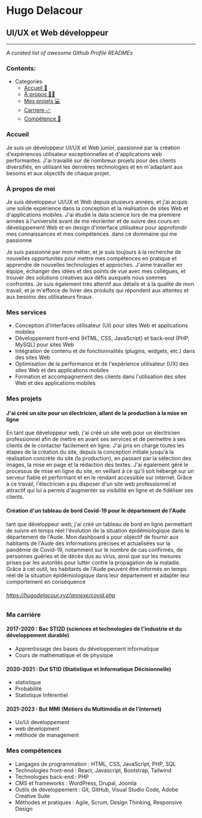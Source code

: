 # Hugo Delacour

## UI/UX et Web développeur

---

<i>A curated list of awesome Github Profile READMEs</i>


### Contents:
- Categories
  - [Accueil 🏡](#Accueil)
  - [À propos 🧑‍💼](#à-propos-de-moi)
  - [Mes projets 💻](#mes-projets)
  - [Carriere 📈](#ma-carrière)
  - [Compétence 🧠](#mes-compétences)

### Accueil

Je suis un développeur UI/UX et Web junior, passionné par la création d'expériences utilisateur exceptionnelles et d'applications web performantes. 
J'ai travaillé sur de nombreux projets pour des clients diversifiés, en utilisant les dernières technologies et en m'adaptant aux besoins et aux objectifs de chaque projet.

### À propos de moi

Je suis développeur UI/UX et Web depuis plusieurs années, 
et j'ai acquis une solide expérience dans la conception et la réalisation de sites Web et d'applications mobiles. 
J'ai étudié la data science lors de ma premiere années à l'université
avant de me réorienter et de suivre des cours en développement Web et en design d'interface utilisateur pour approfondir mes connaissances et mes compétences. dans ce dommaine qui me passionne

Je suis passionné par mon métier, et je suis toujours à la recherche de nouvelles opportunités pour mettre mes compétences en pratique et apprendre de nouvelles technologies et approches. J'aime travailler en équipe, échanger des idées et des points de vue avec mes collègues, et trouver des solutions créatives aux défis auxquels nous sommes confrontés. Je suis également très attentif aux détails et à la qualité de mon travail, et je m'efforce de livrer des produits qui répondent aux attentes et aux besoins des utilisateurs finaux.
### Mes services

- Conception d'interfaces utilisateur (UI) pour sites Web et applications mobiles
- Développement front-end (HTML, CSS, JavaScript) et back-end (PHP, MySQL) pour sites Web
- Intégration de contenu et de fonctionnalités (plugins, widgets, etc.) dans des sites Web
- Optimisation de la performance et de l'expérience utilisateur (UX) des sites Web et des applications mobiles
- Formation et accompagnement des clients dans l'utilisation des sites Web et des applications mobiles

### Mes projets

#### J'ai créé un site pour un électricien, allant de la production à la mise en ligne

En tant que développeur web, j'ai créé un site web pour un électricien professionnel afin de mettre en avant ses services et de permettre à ses clients de le contacter facilement en ligne. J'ai pris en charge toutes les étapes de la création du site, depuis la conception initiale jusqu'à la réalisation concrète du site (la production), en passant par la sélection des images, la mise en page et la rédaction des textes. J'ai également géré le processus de mise en ligne du site, en veillant à ce qu'il soit hébergé sur un serveur fiable et performant et en le rendant accessible sur internet. Grâce à ce travail, l'électricien a pu disposer d'un site web professionnel et attractif qui lui a permis d'augmenter sa visibilité en ligne et de fidéliser ses clients.

#### Création d'un tableau de bord Covid-19 pour le département de l'Aude

tant que développeur web, j'ai créé un tableau de bord en ligne permettant de suivre en temps réel l'évolution de la situation épidémiologique dans le département de l'Aude. Mon dashboard a pour objectif de fournir aux habitants de l'Aude des informations précises et actualisées sur la pandémie de Covid-19, notamment sur le nombre de cas confirmés, de personnes guéries et de décès dus au virus, ainsi que sur les mesures prises par les autorités pour lutter contre la propagation de la maladie. Grâce à cet outil, les habitants de l'Aude peuvent être informés en temps réel de la situation épidémiologique dans leur département et adapter leur comportement en conséquence

###### https://hugodelacour.xyz/annexe/covid.php

### Ma carrière

#### 2017-2020 : Bac STI2D (sciences et technologies de l'industrie et du développement durable)

- Apprentissage des bases du développement informatique
- Cours de mathématique et de physique 

#### 2020-2021 : Dut STID (Statistique et Informatique Décisionnelle)

- statistique
- Probabilité
- Statistique Inférentiel

#### 2021-2023 : But MMI (Métiers du Multimédia et de l'Internet)

- Ux/Ui developpement
- web development 
- méthode de management

### Mes compétences

- Langages de programmation : HTML, CSS, JavaScript, PHP, SQL
- Technologies front-end : React, Javascript, Bootstrap, Tailwind
- Technologies back-end : PHP
- CMS et frameworks : WordPress, Drupal, Joomla
- Outils de développement : Git, GitHub, Visual Studio Code, Adobe Creative Suite
- Méthodes et pratiques : Agile, Scrum, Design Thinking, Responsive Design
